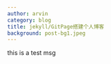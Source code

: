 ```yaml
---
author: arvin
category: blog
title: jekyll/GitPage搭建个人博客
background: post-bg1.jpeg
---
```


this is a test msg